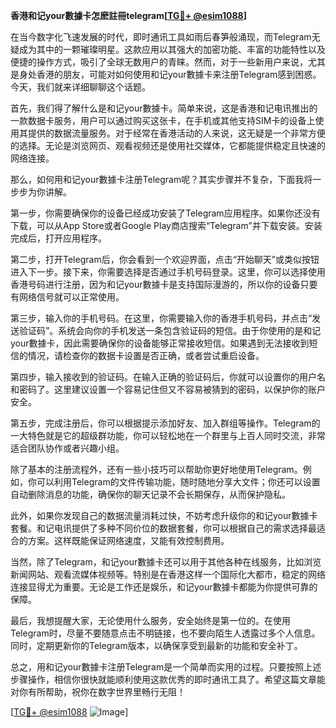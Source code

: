 **香港和记your數據卡怎麽註冊telegram[[TG💪+ @esim1088](https://t.me/s/esim1088)]**

在当今数字化飞速发展的时代，即时通讯工具如雨后春笋般涌现，而Telegram无疑成为其中的一颗璀璨明星。这款应用以其强大的加密功能、丰富的功能特性以及便捷的操作方式，吸引了全球无数用户的青睐。然而，对于一些新用户来说，尤其是身处香港的朋友，可能对如何使用和记your數據卡来注册Telegram感到困惑。今天，我们就来详细聊聊这个话题。

首先，我们得了解什么是和记your數據卡。简单来说，这是香港和记电讯推出的一款数据卡服务，用户可以通过购买这张卡，在手机或其他支持SIM卡的设备上使用其提供的数据流量服务。对于经常在香港活动的人来说，这无疑是一个非常方便的选择。无论是浏览网页、观看视频还是使用社交媒体，它都能提供稳定且快速的网络连接。

那么，如何用和记your數據卡注册Telegram呢？其实步骤并不复杂，下面我将一步步为你讲解。

第一步，你需要确保你的设备已经成功安装了Telegram应用程序。如果你还没有下载，可以从App Store或者Google Play商店搜索“Telegram”并下载安装。安装完成后，打开应用程序。

第二步，打开Telegram后，你会看到一个欢迎界面，点击“开始聊天”或类似按钮进入下一步。接下来，你需要选择是否通过手机号码登录。这里，你可以选择使用香港号码进行注册，因为和记your數據卡是支持国际漫游的，所以你的设备只要有网络信号就可以正常使用。

第三步，输入你的手机号码。在这里，你需要输入你的香港手机号码，并点击“发送验证码”。系统会向你的手机发送一条包含验证码的短信。由于你使用的是和记your數據卡，因此需要确保你的设备能够正常接收短信。如果遇到无法接收到短信的情况，请检查你的数据卡设置是否正确，或者尝试重启设备。

第四步，输入接收到的验证码。在输入正确的验证码后，你就可以设置你的用户名和密码了。这里建议设置一个容易记住但又不容易被猜到的密码，以保护你的账户安全。

第五步，完成注册后，你可以根据提示添加好友、加入群组等操作。Telegram的一大特色就是它的超级群功能，你可以轻松地在一个群里与上百人同时交流，非常适合团队协作或者兴趣小组。

除了基本的注册流程外，还有一些小技巧可以帮助你更好地使用Telegram。例如，你可以利用Telegram的文件传输功能，随时随地分享大文件；你还可以设置自动删除消息的功能，确保你的聊天记录不会长期保存，从而保护隐私。

此外，如果你发现自己的数据流量消耗过快，不妨考虑升级你的和记your數據卡套餐。和记电讯提供了多种不同价位的数据套餐，你可以根据自己的需求选择最适合的方案。这样既能保证网络速度，又能有效控制费用。

当然，除了Telegram，和记your數據卡还可以用于其他各种在线服务，比如浏览新闻网站、观看流媒体视频等。特别是在香港这样一个国际化大都市，稳定的网络连接显得尤为重要。无论是工作还是娱乐，和记your數據卡都能为你提供可靠的保障。

最后，我想提醒大家，无论使用什么服务，安全始终是第一位的。在使用Telegram时，尽量不要随意点击不明链接，也不要向陌生人透露过多个人信息。同时，定期更新你的Telegram版本，以确保享受到最新的功能和安全补丁。

总之，用和记your數據卡注册Telegram是一个简单而实用的过程。只要按照上述步骤操作，相信你很快就能顺利使用这款优秀的即时通讯工具了。希望这篇文章能对你有所帮助，祝你在数字世界里畅行无阻！

[[TG💪+ @esim1088](https://t.me/s/esim1088) ![Image](https://i.postimg.cc/4NQfJmqS/Snipaste-2025-05-13-00-14-12.png)]